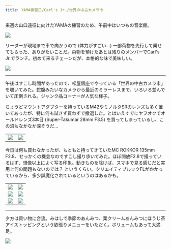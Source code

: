 ```yaml
---
title: YAMA練習日/Carl's Jr./世界の中古カメラ市
---
```


来週の山口遠征に向けたYAMAの練習のため、午前中はいつもの音楽館。

![](https://photos.apkas.net/medium/202409/20240921-095440.webp)

リーダーが現地まで車で向かうので (体力がすごい...) 一部荷物を先行して乗せてもらった、ありがたいことだ。荷物を預けたあとは残りのメンバーでCarl's Jr.でランチ。初めて来るチェーンだが、本格的な味で美味しい。

![](https://photos.apkas.net/medium/202409/20240921-122519.webp)

---

午後はすこし時間があったので、松屋銀座でやっている「世界の中古カメラ市」を覗いてみた。蛇腹みたいなカメラから最近のミラーレスまで、いろいろ並んでいて圧倒される。ジャンク品コーナーが人気な様子。

ちょうどマウントアダプターを持っているM42やミノルタSRのレンズも多く置いてあったが、特に何も試さず買わずで撤退した。とはいえすでにヤフオクでオールドレンズ3本目 (Super-Takumar 28mm F3.5) を買ってしまっているし、この沼もなかなか深そうだ...

<table>
  <tr>
    <td><img src="https://photos.apkas.net/medium/202409/20240921-132658.webp" /></td>
    <td><img src="https://photos.apkas.net/medium/202409/20240921-133255.webp" /></td>
  </tr>
</table>

今日は何も買わなかったが、もともと持ってきていたMC ROKKOR 135mm F2.8、せっかくの機会なのですこし撮り歩いてみた。ほぼ開放F2.8で撮っているはず、想像以上によく写る印象。動きものを除けば、スマホで見る感じだと実用上何の問題もないのでは？ というくらい。クリエイティブルックFLがかかっているから、多少誤魔化されているというのはあるかも。

<table>
  <tr>
    <td><img class="top" src="https://photos.apkas.net/medium/202409/20240921-141717.webp" /></td>
    <td><img class="top" src="https://photos.apkas.net/medium/202409/20240921-141942.webp" /></td>
  </tr>
  <tr>
    <td><img class="middle" src="https://photos.apkas.net/medium/202409/20240921-142122.webp" /></td>
    <td><img class="middle" src="https://photos.apkas.net/medium/202409/20240921-142222.webp" /></td>
  </tr>
  <tr>
    <td><img class="bottom" src="https://photos.apkas.net/medium/202409/20240921-142643.webp" /></td>
    <td><img class="bottom" src="https://photos.apkas.net/medium/202409/20240921-143223.webp" /></td>
  </tr>
</table>

---

夕方は買い物に合流。みはしで季節のあんみつ、栗クリームあんみつにほうじ茶アイストッピングという欲張りメニューをいただく。ボリュームもあって大満足。

![](https://photos.apkas.net/medium/202409/20240921-171817.webp)
